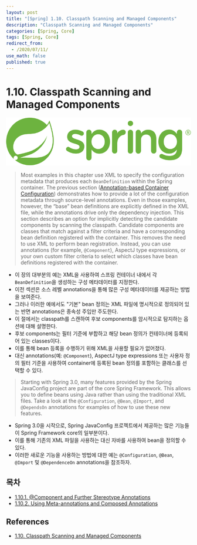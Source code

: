 ```yaml
---
layout: post
title: "[Spring] 1.10. Classpath Scanning and Managed Components"
description: "Classpath Scanning and Managed Components"
categories: [Spring, Core]
tags: [Spring, Core]
redirect_from:
  - /2020/07/11/
use_math: false
published: true
---
```


# 1.10. Classpath Scanning and Managed Components

<img src="/assets/images/posts/logos/spring-logo.svg">

> Most examples in this chapter use XML to specify the configuration metadata that produces each `BeanDefinition` within the Spring container. The previous section ([Annotation-based Container Configuration](https://docs.spring.io/spring/docs/current/spring-framework-reference/core.html#beans-annotation-config)) demonstrates how to provide a lot of the configuration metadata through source-level annotations. Even in those examples, however, the “base” bean definitions are explicitly defined in the XML file, while the annotations drive only the dependency injection. This section describes an option for implicitly detecting the candidate components by scanning the classpath. Candidate components are classes that match against a filter criteria and have a corresponding bean definition registered with the container. This removes the need to use XML to perform bean registration. Instead, you can use annotations (for example, `@Component`), AspectJ type expressions, or your own custom filter criteria to select which classes have bean definitions registered with the container.

- 이 장의 대부분의 예는 XML을 사용하여 스프링 컨테이너 내에서 각 `BeanDefinition`을 생성하는 구성 메타데이터를 지정한다.
- 이전 섹션은 소스 레벨 annotations을 통해 많은 구성 메타데이터를 제공하는 방법을 보여준다.
- 그러나 이러한 예에서도 "기본" bean 정의는 XML 파일에 명시적으로 정의되어 있는 반면 annotations은 종속성 주입만 주도한다.
- 이 절에서는 classpath를 스캔하여 후보 components를 암시적으로 탐지하는 옵션에 대해 설명한다.
- 후보 components는 필터 기준에 부합하고 해당 bean 정의가 컨테이너에 등록되어 있는 classes이다.
- 이를 통해 bean 등록을 수행하기 위해 XML을 사용할 필요가 없어졌다.
- 대신 annotations(예: `@Component`), AspectJ type expressions 또는 사용자 정의 필터 기준을 사용하여 container에 등록된 bean 정의를 포함하는 클래스를 선택할 수 있다.

> Starting with Spring 3.0, many features provided by the Spring JavaConfig project are part of the core Spring Framework. This allows you to define beans using Java rather than using the traditional XML files. Take a look at the `@Configuration`, `@Bean`, `@Import`, and `@DependsOn` annotations for examples of how to use these new features.

- Spring 3.0을 시작으로, Spring JavaConfig 프로젝트에서 제공하는 많은 기능들이 Spring Framework core의 일부분이다.
- 이를 통해 기존의 XML 파일을 사용하는 대신 자바를 사용하여 bean을 정의할 수 있다.
- 이러한 새로운 기능을 사용하는 방법에 대한 예는 `@Configuration`, `@Bean`, `@Import` 및 `@DependenceOn` annotations을 참조하자.

## 목차

- [1.10.1. @Component and Further Stereotype Annotations](https://bossm0n5t3r.github.io/blog/34/)
- [1.10.2. Using Meta-annotations and Composed Annotations](https://bossm0n5t3r.github.io/blog/35/)

## References

- [1.10. Classpath Scanning and Managed Components](https://docs.spring.io/spring/docs/current/spring-framework-reference/core.html#beans-classpath-scanning)

